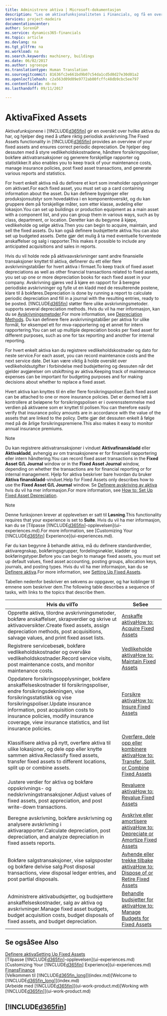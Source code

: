 ```yaml
---
title: Administrere aktiva | Microsoft-dokumentasjon
description: "Les om aktivafunksjonaliteten i Financials, og få en oversikt over hvordan du arbeider med aktiva."
services: project-madeira
documentationcenter: 
author: SorenGP
ms.service: dynamics365-financials
ms.topic: article
ms.devlang: na
ms.tgt_pltfrm: na
ms.workload: na
ms.search.keywords: machinery, buildings
ms.date: 06/02/2017
ms.author: sgroespe
ms.translationtype: Human Translation
ms.sourcegitcommit: 81636fc2e661bd9b07c54da1cd5d0d27e30d01a2
ms.openlocfilehash: c2a563d09d09e9772ab00fcffc48db9cbc5ee797
ms.contentlocale: nb-no
ms.lasthandoff: 09/11/2017

---
```

# <a name="fixed-assets"></a><span data-ttu-id="d674d-103">Aktiva</span><span class="sxs-lookup"><span data-stu-id="d674d-103">Fixed Assets</span></span>
<span data-ttu-id="d674d-104">Aktivafunksjonene i [!INCLUDE[d365fin](includes/d365fin_md.md)] gir en oversikt over hvilke aktiva du har, og hjelper deg med å utføre riktig periodisk avskrivning.</span><span class="sxs-lookup"><span data-stu-id="d674d-104">The Fixed Assets functionality in [!INCLUDE[d365fin](includes/d365fin_md.md)] provides an overview of your fixed assets and ensures correct periodic depreciation.</span></span> <span data-ttu-id="d674d-105">De hjelper deg dessuten med å styre vedlikeholdskostnadene, håndtere forsikringspoliser, bokføre aktivatransaksjoner og generere forskjellige rapporter og statistikker.</span><span class="sxs-lookup"><span data-stu-id="d674d-105">It also enables you to keep track of your maintenance costs, manage insurance policies, post fixed asset transactions, and generate various reports and statistics.</span></span>

<span data-ttu-id="d674d-106">For hvert enkelt aktiva må du definere et kort som inneholder opplysninger om aktivaet.</span><span class="sxs-lookup"><span data-stu-id="d674d-106">For each fixed asset, you must set up a card containing information about the asset.</span></span> <span data-ttu-id="d674d-107">Du kan definere bygninger eller produksjonsutstyr som hovedaktiva i en komponentoversikt, og du kan gruppere dem på forskjellige måter, som etter klasse, avdeling eller lokasjon.</span><span class="sxs-lookup"><span data-stu-id="d674d-107">You can set up buildings or production equipment as a main asset with a component list, and you can group them in various ways, such as by class, department, or location.</span></span> <span data-ttu-id="d674d-108">Deretter kan du begynne å kjøpe, vedlikeholde og selge aktiva.</span><span class="sxs-lookup"><span data-stu-id="d674d-108">Then you can begin to acquire, maintain, and sell the fixed assets.</span></span> <span data-ttu-id="d674d-109">Du kan også definere budsjetterte aktiva.</span><span class="sxs-lookup"><span data-stu-id="d674d-109">You can also set up budgeted assets.</span></span> <span data-ttu-id="d674d-110">Dette gjør det mulig å ta med eventuelle forventede anskaffelser og salg i rapporter.</span><span class="sxs-lookup"><span data-stu-id="d674d-110">This makes it possible to include any anticipated acquisitions and sales in reports.</span></span>

<span data-ttu-id="d674d-111">Hvis du vil holde rede på aktivaavskrivninger samt andre finansielle transaksjoner knyttet til aktiva, definerer du ett eller flere avskrivningstablåer for hvert aktiva i firmaet.</span><span class="sxs-lookup"><span data-stu-id="d674d-111">To keep track of fixed asset depreciations as well as other financial transactions related to fixed assets, you set up one or more depreciation books for each fixed asset in your company.</span></span> <span data-ttu-id="d674d-112">Avskrivning gjøres ved å kjøre en rapport for å beregne periodiske avskrivninger og fylle ut en kladd med de resulterende postene, klare til å bokføres.</span><span class="sxs-lookup"><span data-stu-id="d674d-112">Depreciation is done by running a report to calculate periodic depreciation and fill in a journal with the resulting entries, ready to be posted.</span></span> [!INCLUDE[d365fin](includes/d365fin_md.md)]<span data-ttu-id="d674d-113"> støtter flere ulike avskrivningsmetoder.</span><span class="sxs-lookup"><span data-stu-id="d674d-113"> supports several depreciation methods.</span></span> <span data-ttu-id="d674d-114">Hvis du vil ha mer informasjon, kan du se [Avskrivningsmetoder](fa-depreciation-methods.md).</span><span class="sxs-lookup"><span data-stu-id="d674d-114">For more information, see [Depreciation Methods](fa-depreciation-methods.md).</span></span> <span data-ttu-id="d674d-115">Du kan definere flere avskrivningstablåer per aktiva for ulike formål, for eksempel ett for mva-rapportering og et annet for intern rapportering.</span><span class="sxs-lookup"><span data-stu-id="d674d-115">You can set up multiple depreciation books per fixed asset for different purposes, such as one for tax reporting and another for internal reporting.</span></span>

<span data-ttu-id="d674d-116">For hvert enkelt aktiva kan du registrere vedlikeholdskostnader og dato for neste service.</span><span class="sxs-lookup"><span data-stu-id="d674d-116">For each asset, you can record maintenance costs and the next service date.</span></span> <span data-ttu-id="d674d-117">Det kan være viktig å holde oversikt over vedlikeholdsutgifter i forbindelse med budsjettering og dessuten når det gjelder avgjørelser om utskiftning av aktiva.</span><span class="sxs-lookup"><span data-stu-id="d674d-117">Keeping track of maintenance expenses can be important for budgeting purposes and for making decisions about whether to replace a fixed asset.</span></span>

<span data-ttu-id="d674d-118">Hvert aktiva kan knyttes til én eller flere forsikringspoliser.</span><span class="sxs-lookup"><span data-stu-id="d674d-118">Each fixed asset can be attached to one or more insurance policies.</span></span> <span data-ttu-id="d674d-119">Det er dermed lett å kontrollere at beløpene for forsikringspolisen er i overensstemmelse med verdien på aktivaene som er knyttet til polisen.</span><span class="sxs-lookup"><span data-stu-id="d674d-119">You can therefore easily verify that insurance policy amounts are in accordance with the value of the assets that are linked to the policy.</span></span> <span data-ttu-id="d674d-120">Dette gjør det dessuten enkelt å følge med på de årlige forsikringspremiene.</span><span class="sxs-lookup"><span data-stu-id="d674d-120">This also makes it easy to monitor annual insurance premiums.</span></span>

> [!NOTE]  
>   <span data-ttu-id="d674d-121">Du kan registrere aktivatransaksjoner i vinduet **Aktivafinanskladd** eller **Aktivakladd**, avhengig av om transaksjonene er for finansiell rapportering eller intern håndtering.</span><span class="sxs-lookup"><span data-stu-id="d674d-121">You can record fixed asset transactions in the **Fixed Asset G/L Journal** window or in the **Fixed Asset Journal** window, depending on whether the transactions are for financial reporting or for internal management.</span></span> <span data-ttu-id="d674d-122">Hjelp for aktiva beskriver bare hvordan du bruker **Aktiva finanskladd**-vinduet.</span><span class="sxs-lookup"><span data-stu-id="d674d-122">Help for Fixed Assets only describes how to use the **Fixed Asset G/L Journal** window.</span></span> <span data-ttu-id="d674d-123">Se [Definere avskriving av aktiva](fa-how-setup-depreciation.md) hvis du vil ha mer informasjon.</span><span class="sxs-lookup"><span data-stu-id="d674d-123">For more information, see [How to: Set Up Fixed Asset Depreciation](fa-how-setup-depreciation.md).</span></span>

> [!NOTE]  
>   <span data-ttu-id="d674d-124">Denne funksjonen krever at opplevelsen er satt til **Løsning**.</span><span class="sxs-lookup"><span data-stu-id="d674d-124">This functionality requires that your experience is set to **Suite**.</span></span> <span data-ttu-id="d674d-125">Hvis du vil ha mer informasjon, kan du se [Tilpasse [!INCLUDE[d365fin](includes/d365fin_md.md)]-opplevelsen](ui-experiences.md).</span><span class="sxs-lookup"><span data-stu-id="d674d-125">For more information, see [Customizing Your [!INCLUDE[d365fin](includes/d365fin_md.md)] Experience](ui-experiences.md).</span></span>

<span data-ttu-id="d674d-126">Før du kan begynne å behandle aktiva, må du definere standardverdier, aktivaregnskap, bokføringsgrupper, fordelingsnøkler, kladder og bokføringstyper.</span><span class="sxs-lookup"><span data-stu-id="d674d-126">Before you can begin to manage fixed assets, you must set up default values, fixed asset accounting, posting groups, allocation keys, journals, and posting types.</span></span> <span data-ttu-id="d674d-127">Hvis du vil ha mer informasjon, kan du se [Definere aktiva](fa-setup.md).</span><span class="sxs-lookup"><span data-stu-id="d674d-127">For more information, see [Setting Up Fixed Assets](fa-setup.md).</span></span>

<span data-ttu-id="d674d-128">Tabellen nedenfor beskriver en sekvens av oppgaver, og har koblinger til emnene som beskriver dem.</span><span class="sxs-lookup"><span data-stu-id="d674d-128">The following table describes a sequence of tasks, with links to the topics that describe them.</span></span>

| <span data-ttu-id="d674d-129">Hvis du vil</span><span class="sxs-lookup"><span data-stu-id="d674d-129">To</span></span> | <span data-ttu-id="d674d-130">Se</span><span class="sxs-lookup"><span data-stu-id="d674d-130">See</span></span> |
| --- | --- |
| <span data-ttu-id="d674d-131">Opprette aktiva, tilordne avskrivningsmetoder, bokføre anskaffelser, skrapverdier og skrive ut aktivaoversikter.</span><span class="sxs-lookup"><span data-stu-id="d674d-131">Create fixed assets, assign depreciation methods, post acquisitions, salvage values, and print fixed asset lists.</span></span> |[<span data-ttu-id="d674d-132">Anskaffe aktiva</span><span class="sxs-lookup"><span data-stu-id="d674d-132">How to: Acquire Fixed Assets</span></span>](fa-how-acquire.md) |
| <span data-ttu-id="d674d-133">Registrere servicebesøk, bokføre vedlikeholdskostnader og overvåke vedlikeholdskostnader.</span><span class="sxs-lookup"><span data-stu-id="d674d-133">Record service visits, post maintenance costs, and monitor maintenance costs.</span></span> |[<span data-ttu-id="d674d-134">Vedlikeholde aktiva</span><span class="sxs-lookup"><span data-stu-id="d674d-134">How to: Maintain Fixed Assets</span></span>](fa-how-maintain.md) |
| <span data-ttu-id="d674d-135">Oppdatere forsikringsopplysninger, bokføre anskaffelseskostnader til forsikringspoliser, endre forsikringsdekningen, vise forsikringsstatistikk og vise forsikringspoliser.</span><span class="sxs-lookup"><span data-stu-id="d674d-135">Update insurance information, post acquisition costs to insurance policies, modify insurance coverage, view insurance statistics, and list insurance policies.</span></span> |[<span data-ttu-id="d674d-136">Forsikre aktiva</span><span class="sxs-lookup"><span data-stu-id="d674d-136">How to: Insure Fixed Assets</span></span>](fa-how-insure.md) |
| <span data-ttu-id="d674d-137">Klassifisere aktiva på nytt, overføre aktiva til ulike lokasjoner, og dele opp eller knytte sammen aktiva.</span><span class="sxs-lookup"><span data-stu-id="d674d-137">Reclassify fixed assets, transfer fixed assets to different locations, split up or combine assets.</span></span> |[<span data-ttu-id="d674d-138">Overføre, dele opp eller kombinere aktiva</span><span class="sxs-lookup"><span data-stu-id="d674d-138">How to: Transfer, Split, or Combine Fixed Assets</span></span>](fa-how-trans-split-combine.md) |
| <span data-ttu-id="d674d-139">Justere verdier for aktiva og bokføre oppskrivnings- og nedskrivningstransaksjoner.</span><span class="sxs-lookup"><span data-stu-id="d674d-139">Adjust values of fixed assets, post appreciation, and post write-down transactions.</span></span> |[<span data-ttu-id="d674d-140">Revaluere aktiva</span><span class="sxs-lookup"><span data-stu-id="d674d-140">How to: Revalue Fixed Assets</span></span>](fa-how-revalue.md) |
| <span data-ttu-id="d674d-141">Beregne avskrivning, bokføre avskrivning og analysere avskrivning i aktivarapporter.</span><span class="sxs-lookup"><span data-stu-id="d674d-141">Calculate depreciation, post depreciation, and  analyze depreciation in fixed assets reports.</span></span> |[<span data-ttu-id="d674d-142">Avskrive eller amortisere aktiva</span><span class="sxs-lookup"><span data-stu-id="d674d-142">How to: Depreciate or Amortize Fixed Assets</span></span>](fa-how-depreciate-amortize.md) |
| <span data-ttu-id="d674d-143">Bokføre salgstransaksjoner, vise salgsposter og bokføre delvise salg.</span><span class="sxs-lookup"><span data-stu-id="d674d-143">Post disposal transactions, view disposal ledger entries, and post partial disposals.</span></span> |[<span data-ttu-id="d674d-144">Avhende eller trekke tilbake aktiva</span><span class="sxs-lookup"><span data-stu-id="d674d-144">How to: Dispose of or Retire Fixed Assets</span></span>](fa-how-dispose-retire.md) |
| <span data-ttu-id="d674d-145">Administrere aktivabudsjetter, og budsjettere anskaffelseskostnader, salg av aktiva og avskrivninger.</span><span class="sxs-lookup"><span data-stu-id="d674d-145">Manage fixed asset budgets, budget acquisition costs, budget disposals of fixed assets, and budget depreciation.</span></span> |[<span data-ttu-id="d674d-146">Behandle budsjetter for aktiva</span><span class="sxs-lookup"><span data-stu-id="d674d-146">How to: Manage Budgets for Fixed Assets</span></span>](fa-how-manage-budgets.md) |

## <a name="see-also"></a><span data-ttu-id="d674d-147">Se også</span><span class="sxs-lookup"><span data-stu-id="d674d-147">See Also</span></span>
[<span data-ttu-id="d674d-148">Definere aktiva</span><span class="sxs-lookup"><span data-stu-id="d674d-148">Setting Up Fixed Assets</span></span>](fa-setup.md)  
<span data-ttu-id="d674d-149">[Tilpasse [!INCLUDE[d365fin](includes/d365fin_md.md)]-opplevelsen](ui-experiences.md)</span><span class="sxs-lookup"><span data-stu-id="d674d-149">[Customizing Your [!INCLUDE[d365fin](includes/d365fin_md.md)] Experience](ui-experiences.md)</span></span>  
[<span data-ttu-id="d674d-150">Finans</span><span class="sxs-lookup"><span data-stu-id="d674d-150">Finance</span></span>](finance.md)  
<span data-ttu-id="d674d-151">[Velkommen til [!INCLUDE[d365fin_long](includes/d365fin_long_md.md)]](index.md)</span><span class="sxs-lookup"><span data-stu-id="d674d-151">[Welcome to [!INCLUDE[d365fin_long](includes/d365fin_long_md.md)]](index.md)</span></span>  
<span data-ttu-id="d674d-152">[Arbeide med [!INCLUDE[d365fin](includes/d365fin_md.md)]](ui-work-product.md)</span><span class="sxs-lookup"><span data-stu-id="d674d-152">[Working with [!INCLUDE[d365fin](includes/d365fin_md.md)]](ui-work-product.md)</span></span>

## [!INCLUDE[d365fin](includes/free_trial_md.md)]
